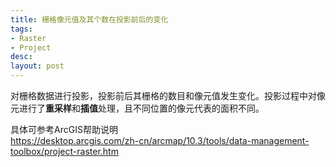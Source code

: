 ```yaml
---
title: 栅格像元值及其个数在投影前后的变化
tags:
- Raster
- Project
desc: 
layout: post
---
```


对栅格数据进行投影，投影前后其栅格的数目和像元值发生变化。投影过程中对像元进行了**重采样**和**插值**处理，且不同位置的像元代表的面积不同。

具体可参考ArcGIS帮助说明     
https://desktop.arcgis.com/zh-cn/arcmap/10.3/tools/data-management-toolbox/project-raster.htm



